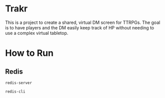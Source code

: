 # Trakr

This is a project to create a shared, virtual DM screen for TTRPGs. The goal is to have players and the DM easily keep track of HP without needing to use a complex virtual tabletop.

# How to Run

## Redis
```
redis-server

redis-cli
```
